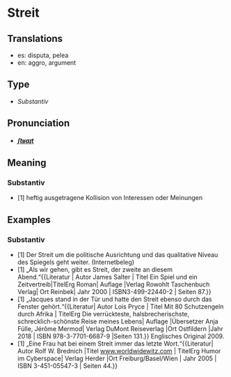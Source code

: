 # Streit
## Translations
- es: disputa, pelea
- en: aggro, argument
## Type
- _Substantiv_
## Pronunciation
- **_[ʃtʁaɪ̯t](https://commons.wikimedia.org/wiki/File:De-Streit.ogg)_**
## Meaning
### Substantiv
- [1] heftig ausgetragene Kollision von Interessen oder Meinungen
## Examples
### Substantiv
- [1] Der Streit um die politische Ausrichtung und das qualitative Niveau des Spiegels geht weiter. (Internetbeleg)
- [1] „Als wir gehen, gibt es Streit, der zweite an diesem Abend.“<ref>{{Literatur | Autor James Salter | Titel Ein Spiel und ein Zeitvertreib|TitelErg Roman| Auflage  |Verlag Rowohlt Taschenbuch Verlag| Ort Reinbek| Jahr 2000 | ISBN3-499-22440-2 | Seiten 87.}}</ref>
- [1] „Jacques stand in der Tür und hatte den Streit ebenso durch das Fenster gehört.“<ref>{{Literatur| Autor Lois Pryce | Titel Mit 80 Schutzengeln durch Afrika | TitelErg Die verrückteste, halsbrecherischste, schrecklich-schönste Reise meines Lebens| Auflage |Übersetzer Anja Fülle, Jérôme Mermod| Verlag DuMont Reiseverlag |Ort Ostfildern |Jahr 2018 | ISBN 978-3-7701-6687-9 |Seiten 131.}} Englisches Original 2009.</ref>
- [1] „Eine Frau hat bei einem Streit immer das letzte Wort.“<ref>{{Literatur| Autor Rolf W. Brednich |Titel www.worldwidewitz.com | TitelErg Humor im Cyberspace| Verlag Herder |Ort Freiburg/Basel/Wien | Jahr 2005 | ISBN 3-451-05547-3 | Seiten 44.}}</ref>
